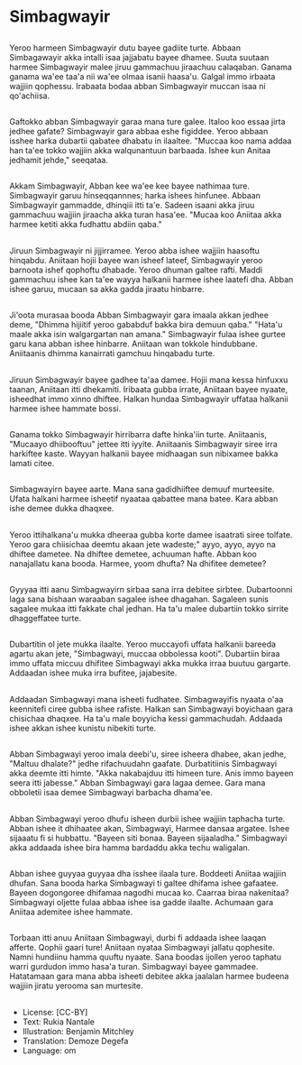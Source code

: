 # Simbagwayir

##
Yeroo harmeen Simbagwayir dutu bayee gadiite turte. Abbaan Simbagawayir akka intalli isaa jajjabatu bayee dhamee. Suuta suutaan harmee Simbagwayir malee jiruu gammachuu jiraachuu calaqaban. Ganama ganama wa'ee taa'a nii wa'ee olmaa isanii haasa'u. Galgal immo irbaata wajjiin qophessu. Irabaata bodaa abban Simbagwayir muccan isaa ni qo'achiisa.

##
Gaftokko abban Simbagwayir garaa mana ture galee. Italoo koo essaa jirta jedhee gafate? Simbagwayir gara abbaa eshe figiddee. Yeroo abbaan isshee harka dubartii qabatee dhabatu in ilaaltee. "Muccaa koo nama addaa han ta'ee tokko wajjiin akka walqunantuun barbaada. Ishee kun Anitaa jedhamit jehde," seeqataa.

##
Akkam Simbagwayir, Abban kee wa'ee kee bayee nathimaa ture. Simbagwayir garuu hinseqqannnes; harka ishees hinfunee. Abbaan Simbagwayir gammadde, dhinqiii itti ta'e. Sadeen isaani akka jiruu gammachuu wajjiin jiraacha akka turan hasa'ee. "Mucaa koo Aniitaa akka harmee ketiti akka fudhattu abdiin qaba."

##
Jiruun Simbagwayir ni jijjirramee. Yeroo abba ishee wajjiin haasoftu hinqabdu. Aniitaan hojii bayee wan isheef lateef, Simbagwayir yeroo barnoota ishef qophoftu dhabade. Yeroo dhuman galtee rafti. Maddi gammachuu ishee kan ta'ee wayya halkanii harmee ishee laatefi dha. Abban ishee garuu, mucaan sa akka gadda jiraatu hinbarre.

##
Ji'oota murasaa booda Abban Simbagwayir gara imaala akkan jedhee deme, "Dhimma hijiitif yeroo gababduf bakka bira demuun qaba." "Hata'u maale akka isin walgargartan nan amana." Simbagwayir fulaa ishee gurtee garu kana abban ishee hinbarre. Aniitaan wan tokkole hindubbane. Aniitaanis dhimma kanairrati gamchuu hinqabadu turte.

##
Jiruun Simbagwayir bayee gadhee ta'aa damee. Hojii mana kessa hinfuxxu taanan, Aniitaan itti dhekamiti. Iribaata gubba irrate, Aniitaan bayee nyaate, isheedhat immo xinno dhiftee. Halkan hundaa Simbagwayir uffataa halkanii harmee ishee hammate bossi.

##
Ganama tokko Simbagwayir hirribarra dafte hinka'iin turte. Aniitaanis, "Mucaayo dhiibooftuu" jettee itti iyyite. Aniitaanis Simbagwayir siree irra harkiftee kaste. Wayyan halkanii bayee midhaagan sun nibixamee bakka lamati citee.

##
Simbagwayirn bayee aarte. Mana sana gadidhiiftee demuuf murteesite. Ufata halkani harmee isheetif nyaataa qabattee mana batee. Kara abban ishe demee dukka dhaqxee.

##
Yeroo ittihalkana'u mukka dheeraa gubba korte damee isaatrati siree tolfate. Yeroo gara chiisichaa deemtu akaan jete wadeste;" ayyo, ayyo, ayyo na dhiftee dametee. Na dhiftee demetee, achuuman hafte. Abban koo nanajallatu kana booda. Harmee, yoom dhufta? Na dhifitee demetee? 

##
Gyyyaa itti aanu Simbagwayirn sirbaa sana irra debitee sirbtee. Dubartoonni laga sana bishaan waraaban sagalee ishee dhagahan. Sagaleen sunis sagalee mukaa itti fakkate chal jedhan. Ha ta'u malee dubartiin tokko sirrite dhaggeffatee turte.

##
Dubartitin ol jete mukka ilaalte. Yeroo muccayofi uffata halkanii bareeda agartu akan jete, "Simbagwayi, muccaa obbolessa kooti". Dubartiin biraa immo uffata miccuu dhifitee Simbagwayi akka mukka irraa buutuu gargarte. Addaadan ishee muka irra bufitee, jajabesite.

##
Addaadan Simbagwayi mana isheeti fudhatee. Simbagwayifis nyaata o'aa keennitefi ciree gubba ishee rafiste. Halkan san Simbagwayi boyichaan gara chisichaa dhaqxee. Ha ta'u male boyyicha kessi gammachudah. Addaada ishee akkan ishee kunistu nibekiti turte.

##
Abban Simbagwayi yeroo imala deebi'u, siree isheera dhabee, akan jedhe, "Maltuu dhalate?" jedhe rifachuudahn gaafate. Durbatitiinis Simbagwayi akka deemte itti himte. "Akka nakabajduu itti himeen ture. Anis immo bayeen seera itti jabesse." Abban Simbagwayi gara lagaa demee. Gara mana obboletii isaa demee Simbagwayi barbacha dhama'ee.

##
Abban Simbagwayi yeroo dhufu isheen durbii ishee wajjiin taphacha turte. Abban ishee it dhihaatee akan, Simbagwayi, Harmee dansaa argatee. Ishee sijaaatu fi si hubbattu. "Bayeen siti bonaa. Bayeen sijaaladha." Simbagwayi akka addaada ishee bira hamma bardaddu akka techu waligalan.

##
Abban ishee guyyaa guyyaa dha isshee ilaala ture. Boddeeti Aniitaa wajjiin dhufan. Sana booda harka Simbagwayi ti galtee dhifama ishee gafaatee. Bayeen dogongoree dhifamaa nagodhi mucaa ko. Caarraa biraa nakenitaa? Simbagwayi oljette fulaa abbaa ishee isa gadde ilaalte. Achumaan gara Aniitaa ademitee ishee hammate.

##
Torbaan itti anuu Aniitaan Simbagwayi, durbi fi addaada ishee laaqan afferte. Qophii gaari ture! Aniitaan nyataa Simbagwayi jallatu qophesite. Namni hundiinu hamma quuftu nyaate. Sana boodas ijollen yeroo taphatu warri gurdudon immo hasa'a turan. Simbagwayi bayee gammadee. Hatatamaan gara mana abba isheeti debitee akka jaalalan harmee budeena wajjiin jiratu yerooma san murtesite.

##
* License: [CC-BY]
* Text: Rukia Nantale
* Illustration: Benjamin Mitchley
* Translation: Demoze Degefa 
* Language: om
